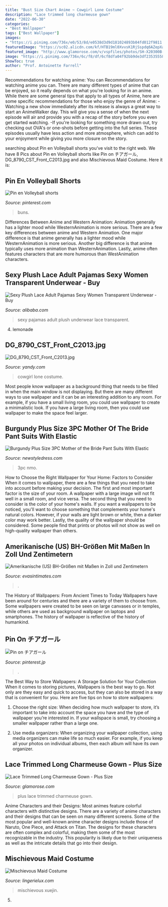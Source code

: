 ```yaml
---
title: "Bust Size Chart Anime ~ Cowgirl Lone Costume"
description: "Lace trimmed long charmeuse gown"
date: "2022-06-30"
categories:
- "Best Wallpaper"
tags: ["Best Wallpaper"]
images:
- "https://i.pinimg.com/736x/e0/53/8d/e0538d3d9d181024893b04fd012f9811.jpg"
featuredImage: "https://sc02.alicdn.com/kf/HTB19ml0XvvsK1RjSspdq6AZepXaM/229783153/HTB19ml0XvvsK1RjSspdq6AZepXaM.jpg"
featured_image: "http://www.glamorose.com/v/vspfiles/photos/SH-X20300B-2.jpg"
image: "https://i.pinimg.com/736x/6c/f8/df/6cf8dfa04f92bb9de3df235355581297.jpg"
ShowToc: true
author: "Prof. Antoinette Farrell"
---
```



Recommendations for watching anime: You can
Recommendations for watching anime you can. There are many different types of anime that can be enjoyed, so it really depends on what you're looking for in an anime. While there are some general tips that apply to all types of Anime, here are some specific recommendations for those who enjoy the genre of Anime: 
-Watching a new show immediately after its release is always a great way to start an AnimeWalker day. This will give you a sense of when the next episode will air and provide you with a recap of the story before you even get started watching. 
-If you're looking for something more drawn out, try checking out OVA's or one-shots before getting into the full series. These episodes usually have less action and more atmosphere, which can add to your enjoyment while giving you more closure on the story.

	

		
searching about Pin en Volleyball shorts you've visit to the right web. We have 8 Pics about Pin en Volleyball shorts like Pin on チアガール, DG_8790_CST_Front_C2013.jpg and also Mischievous Maid Costume. Here it is:
		
    
## Pin En Volleyball Shorts

<img loading=lazy src="https://i.pinimg.com/736x/6c/f8/df/6cf8dfa04f92bb9de3df235355581297.jpg" onerror="this.onerror=null;this.src='https://tse3.mm.bing.net/th?id=OIP.cA_EYhG_iK1uhizaLaZxIAAAAA&amp;pid=15.1';" alt="Pin en Volleyball shorts">

_Source: pinterest.com_

>buns. 

	

Differences Between Anime and Western Animation: Animation generally has a lighter mood while WesternAnimation is more serious.
There are a few key differences between anime and Western Animation. One major difference is that anime generally has a lighter mood while WesternAnimation is more serious. Another big difference is that anime typically uses more animation than WesternAnimation. Lastly, anime often features characters that are more humorous than WestAnimation characters.

    
## Sexy Plush Lace Adult Pajamas Sexy Women Transparent Underwear - Buy

<img loading=lazy src="https://sc02.alicdn.com/kf/HTB19ml0XvvsK1RjSspdq6AZepXaM/229783153/HTB19ml0XvvsK1RjSspdq6AZepXaM.jpg" onerror="this.onerror=null;this.src='https://tse2.mm.bing.net/th?id=OIP.UR8Wil872S-PGIweapTYKwHaLH&amp;pid=15.1';" alt="Sexy Plush Lace Adult Pajamas Sexy Women Transparent Underwear - Buy">

_Source: alibaba.com_

>sexy pajamas adult plush underwear lace transparent. 

	

4. lemonade 

    
## DG_8790_CST_Front_C2013.jpg

<img loading=lazy src="http://assets.yandycdn.com/Products/DG_8790_CST_Front_C2013.jpg" onerror="this.onerror=null;this.src='https://tse2.mm.bing.net/th?id=OIP.o5u71SyQbE81CGwOSJ5-CAAAAA&amp;pid=15.1';" alt="DG_8790_CST_Front_C2013.jpg">

_Source: yandy.com_

>cowgirl lone costume. 

	

Most people know wallpaper as a background thing that needs to be filled in when the main window is not displaying. But there are many different ways to use wallpaper and it can be an interesting addition to any room. For example, if you have a small living room, you could use wallpaper to create a minimalistic look. If you have a large living room, then you could use wallpaper to make the space feel larger.

    
## Burgundy Plus Size 3PC Mother Of The Bride Pant Suits With Elastic

<img loading=lazy src="https://www.newstyledress.com/media/catalog/product/b/u/burgundy_plus_size_3pc_mother_of_the_bride_pant_suits_trousers_set_1.jpg" onerror="this.onerror=null;this.src='https://tse1.mm.bing.net/th?id=OIP.g9tikMCk0I87-jr85JpG_gHaLH&amp;pid=15.1';" alt="Burgundy Plus Size 3PC Mother of the Bride Pant Suits With Elastic">

_Source: newstyledress.com_

>3pc nmo. 

	

How to Choose the Right Wallpaper for Your Home: Factors to Consider
When it comes to wallpaper, there are a few things that you need to take into account before making your decision. The first and most important factor is the size of your room. A wallpaper with a large image will not fit well in a small room, and vice versa. 
The second thing that you need to consider is the color of your home's walls. If you want a wallpapers to be noticed, you'll want to choose something that complements your home's natural colors. However, if your walls are light brown or white, then a darker color may work better. 
Lastly, the quality of the wallpaper should be considered. Some people find that prints or photos will not show as well on high-quality wallpaper than others.

    
## Amerikanische (US) BH-Größen Mit Maßen In Zoll Und Zentimetern

<img loading=lazy src="https://www.evasintimates.com/Content/images/blog/US-BH-Größen-J-Cups---14-11.jpg" onerror="this.onerror=null;this.src='https://tse4.mm.bing.net/th?id=OIP.4bkmFIASFCPIIhRv34-hNAHaMx&amp;pid=15.1';" alt="Amerikanische (US) BH-Größen mit Maßen in Zoll und Zentimetern">

_Source: evasintimates.com_

>. 

	

The History of Wallpapers: From Ancient Times to Today
Wallpapers have been around for centuries and there are a variety of them to choose from. Some wallpapers were created to be seen on large canvases or in temples, while others are used as background wallpaper on laptops and smartphones. The history of wallpaper is reflective of the history of humankind.

    
## Pin On チアガール

<img loading=lazy src="https://i.pinimg.com/736x/e0/53/8d/e0538d3d9d181024893b04fd012f9811.jpg" onerror="this.onerror=null;this.src='https://tse2.mm.bing.net/th?id=OIP.-nDbvyH7YNDevvLQyvhL9QHaMi&amp;pid=15.1';" alt="Pin on チアガール">

_Source: pinterest.jp_

>. 

	

The Best Way to Store Wallpapers: A Storage Solution for Your Collection
When it comes to storing pictures, Wallpapers is the best way to go. Not only are they easy and quick to access, but they can also be stored in a way that is convenient for you. Here are five tips on how to store wallpapers:
1) Choose the right size: When deciding how much wallpaper to store, it’s important to take into account the space you have and the type of wallpaper you’re interested in. If your wallspace is small, try choosing a smaller wallpaper rather than a large one.

2) Use media organizers: When organizing your wallpaper collection, using media organizers can make life so much easier. For example, if you keep all your photos on individual albums, then each album will have its own organizer.

    
## Lace Trimmed Long Charmeuse Gown - Plus Size

<img loading=lazy src="http://www.glamorose.com/v/vspfiles/photos/SH-X20300B-2.jpg" onerror="this.onerror=null;this.src='https://tse1.mm.bing.net/th?id=OIP.PMadyDOll6GQ-SS8ehN_4QAAAA&amp;pid=15.1';" alt="Lace Trimmed Long Charmeuse Gown - Plus Size">

_Source: glamorose.com_

>plus lace trimmed charmeuse gown. 

	

Anime Characters and their Designs: Most animes feature colorful characters with distinctive designs.
There are a variety of anime characters and their designs that can be seen on many different screens. Some of the most popular and well-known anime character designs include those of Naruto, One Piece, and Attack on Titan. The designs for these characters are often complex and colorful, making them some of the most recognizable in the industry. This popularity is likely due to their uniqueness as well as the intricate details that go into their design.

    
## Mischievous Maid Costume

<img loading=lazy src="http://www.lingerielux.com/media/catalog/product/cache/1/image/650x/040ec09b1e35df139433887a97daa66f/r/-/r-4537.jpg" onerror="this.onerror=null;this.src='https://tse1.mm.bing.net/th?id=OIP.q2pwutO-ZA7rv4IVBmHhbwHaMF&amp;pid=15.1';" alt="Mischievous Maid Costume">

_Source: lingerielux.com_

>mischievous xuejin. 

	

5.

